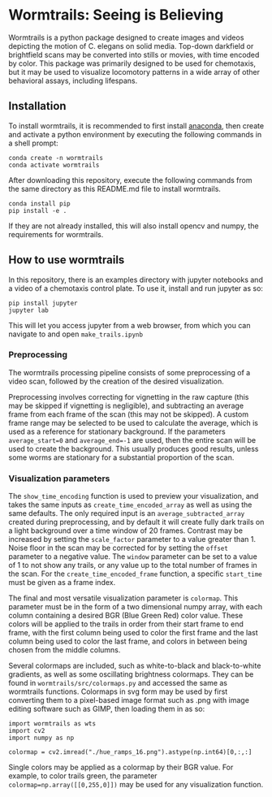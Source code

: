 # Wormtrails: Seeing is Believing
Wormtrails is a python package designed to create images and videos depicting the motion of C. elegans on solid media. Top-down darkfield or brightfield scans may be converted into stills or movies, with time encoded by color. This package was primarily designed to be used for chemotaxis, but it may be used to visualize locomotory patterns in a wide array of other behavioral assays, including lifespans.

## Installation
To install wormtrails, it is recommended to first install [anaconda](https://www.anaconda.com/docs/getting-started/anaconda/install), then create and activate a python environment by executing the following commands in a shell prompt:
```
conda create -n wormtrails
conda activate wormtrails
```

After downloading this repository, execute the following commands from the same directory as this README.md file to install wormtrails.
```
conda install pip
pip install -e .
```

If they are not already installed, this will also install opencv and numpy, the requirements for wormtrails. 

## How to use wormtrails
In this repository, there is an examples directory with jupyter notebooks and a video of a chemotaxis control plate. To use it, install and run jupyter as so:
```
pip install jupyter
jupyter lab
```
This will let you access jupyter from a web browser, from which you can navigate to and open `make_trails.ipynb`

### Preprocessing
The wormtrails processing pipeline consists of some preprocessing of a video scan, followed by the creation of the desired visualization. 

Preprocessing involves correcting for vignetting in the raw capture (this may be skipped if vignetting is negligible), and subtracting an average frame from each frame of the scan (this may not be skipped). A custom frame range may be selected to be used to calculate the average, which is used as a reference for stationary background. If the parameters `average_start=0` and `average_end=-1` are used, then the entire scan will be used to create the background. This usually produces good results, unless some worms are stationary for a substantial proportion of the scan. 

### Visualization parameters
The `show_time_encoding` function is used to preview your visualization, and takes the same inputs as `create_time_encoded_array` as well as using the same defaults. The only required input is an `average_subtracted_array` created during preprocessing, and by default it will create fully dark trails on a light background over a time window of 20 frames. Contrast may be increased by setting the `scale_factor` parameter to a value greater than 1. Noise floor in the scan may be corrected for by setting the `offset` parameter to a negative value. The `window` parameter can be set to a value of 1 to not show any trails, or any value up to the total number of frames in the scan. For the `create_time_encoded_frame` function, a specific `start_time` must be given as a frame index.

The final and most versatile visualization parameter is `colormap`. This parameter must be in the form of a two dimensional numpy array, with each column containing a desired BGR (Blue Green Red) color value. These colors will be applied to the trails in order from their start frame to end frame, with the first column being used to color the first frame and the last column being used to color the last frame, and colors in between being chosen from the middle columns. 

Several colormaps are included, such as white-to-black and black-to-white gradients, as well as some oscillating brightness colormaps. They can be found in `wormtrails/src/colormaps.py` and accessed the same as wormtrails functions. Colormaps in svg form may be used by first converting them to a pixel-based image format such as .png with image editing software such as GIMP, then loading them in as so:
```
import wormtrails as wts
import cv2
import numpy as np

colormap = cv2.imread("./hue_ramps_16.png").astype(np.int64)[0,:,:]
```

Single colors may be applied as a colormap by their BGR value. For example, to color trails green, the parameter `colormap=np.array([[0,255,0]])` may be used for any visualization function.
